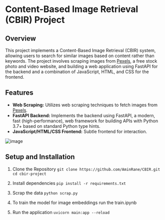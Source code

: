 # Content-Based Image Retrieval (CBIR) Project

## Overview

This project implements a Content-Based Image Retrieval (CBIR) system, allowing users to search for similar images based on content rather than keywords. The project involves scraping images from [Pexels](https://www.pexels.com), a free stock photo and video website, and building a web application using FastAPI for the backend and a combination of JavaScript, HTML, and CSS for the frontend.

## Features

- **Web Scraping:** Utilizes web scraping techniques to fetch images from [Pexels](https://www.pexels.com).
- **FastAPI Backend:** Implements the backend using FastAPI, a modern, fast (high-performance), web framework for building APIs with Python 3.7+ based on standard Python type hints.
- **JavaScript/HTML/CSS Frontend:** Subtle frontend for interaction.

![image](https://github.com/AminRane/CBIR/assets/71436342/3e1db202-2263-4d2c-86d4-2cbc62276ce4)

## Setup and Installation
1. Clone the Repository
`git clone https://github.com/AminRane/CBIR.git
cd cbir-project`

2. Install dependencies
`pip install -r requirements.txt`

3. Scrap the data
`python scrap.py`

4. To train the model for image embeddings run the train.ipynb

5. Run the application
`uvicorn main:app --reload`

